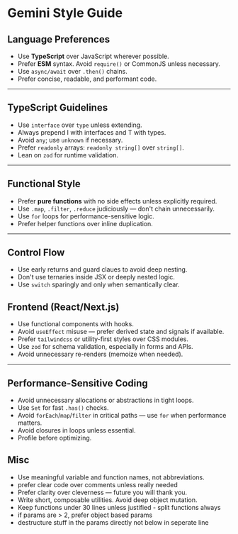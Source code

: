 # Gemini Style Guide

## Language Preferences

- Use **TypeScript** over JavaScript wherever possible.
- Prefer **ESM** syntax. Avoid `require()` or CommonJS unless necessary.
- Use `async/await` over `.then()` chains.
- Prefer concise, readable, and performant code.

---

## TypeScript Guidelines

- Use `interface` over `type` unless extending.
- Always prepend I with interfaces and T with types.
- Avoid `any`; use `unknown` if necessary.
- Prefer `readonly` arrays: `readonly string[]` over `string[]`.
- Lean on `zod` for runtime validation.

---

## Functional Style

- Prefer **pure functions** with no side effects unless explicitly required.
- Use `.map`, `.filter`, `.reduce` judiciously — don't chain unnecessarily.
- Use `for` loops for performance-sensitive logic.
- Prefer helper functions over inline duplication.

---

## Control Flow

- Use early returns and guard claues to avoid deep nesting.
- Don't use ternaries inside JSX or deeply nested logic.
- Use `switch` sparingly and only when semantically clear.

## Frontend (React/Next.js)

- Use functional components with hooks.
- Avoid `useEffect` misuse — prefer derived state and signals if available.
- Prefer `tailwindcss` or utility-first styles over CSS modules.
- Use `zod` for schema validation, especially in forms and APIs.
- Avoid unnecessary re-renders (memoize when needed).

---

## Performance-Sensitive Coding

- Avoid unnecessary allocations or abstractions in tight loops.
- Use `Set` for fast `.has()` checks.
- Avoid `forEach`/`map`/`filter` in critical paths — use `for` when performance matters.
- Avoid closures in loops unless essential.
- Profile before optimizing.

## Misc

- Use meaningful variable and function names, not abbreviations.
- prefer clear code over comments unless really needed
- Prefer clarity over cleverness — future you will thank you.
- Write short, composable utilities. Avoid deep object mutation.
- Keep functions under 30 lines unless justified - split functions always
- if params are > 2, prefer object based params
- destructure stuff in the params directly not below in seperate line


